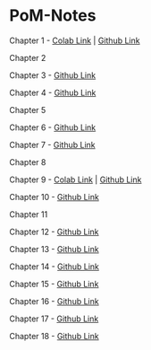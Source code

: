 # PoM-Notes

Chapter 1 - [Colab Link](https://colab.research.google.com/drive/1ybR2uBilAM_HLJvd61PvS9w2356xRvyB?usp=sharing) | [Github Link](https://github.com/hunterz-killer/PoM-Notes/blob/Main/Chapter%201.ipynb)

Chapter 2

Chapter 3 - [Github Link](https://github.com/hunterz-killer/PoM-Notes/blob/Main/Chapter_3.pdf)

Chapter 4 - [Github Link](https://github.com/hunterz-killer/PoM-Notes/blob/Main/Chapter_4.pdf)

Chapter 5

Chapter 6 - [Github Link](https://github.com/hunterz-killer/PoM-Notes/blob/Main/Chapter%206.pdf)

Chapter 7 - [Github Link](https://github.com/hunterz-killer/PoM-Notes/blob/Main/Chapter_7.pdf)

Chapter 8

Chapter 9 - [Colab Link](https://colab.research.google.com/drive/1vDZtjtkvLR6Iw9wiM07VaoufMgK8K49X) | [Github Link](https://github.com/hunterz-killer/PoM-Notes/blob/Main/Chapter_9.ipynb)

Chapter 10 - [Github Link](https://github.com/hunterz-killer/PoM-Notes/blob/Main/Chapter_10.pdf)

Chapter 11

Chapter 12 - [Github Link](https://github.com/hunterz-killer/PoM-Notes/blob/Main/Chapter_12.pdf)

Chapter 13 - [Github Link](https://github.com/hunterz-killer/PoM-Notes/blob/Main/Chapter_13.pdf)

Chapter 14 - [Github Link](https://github.com/hunterz-killer/PoM-Notes/blob/Main/Chapter%2014.pdf)

Chapter 15 - [Github Link](https://github.com/hunterz-killer/PoM-Notes/blob/Main/Chapter_15.pdf)

Chapter 16 - [Github Link](https://github.com/hunterz-killer/PoM-Notes/blob/Main/Chapter_16.pdf)

Chapter 17 - [Github Link](https://github.com/hunterz-killer/PoM-Notes/blob/Main/Chapter_17.pdf)

Chapter 18 - [Github Link](https://github.com/hunterz-killer/PoM-Notes/blob/Main/Chapter_18.pdf)


